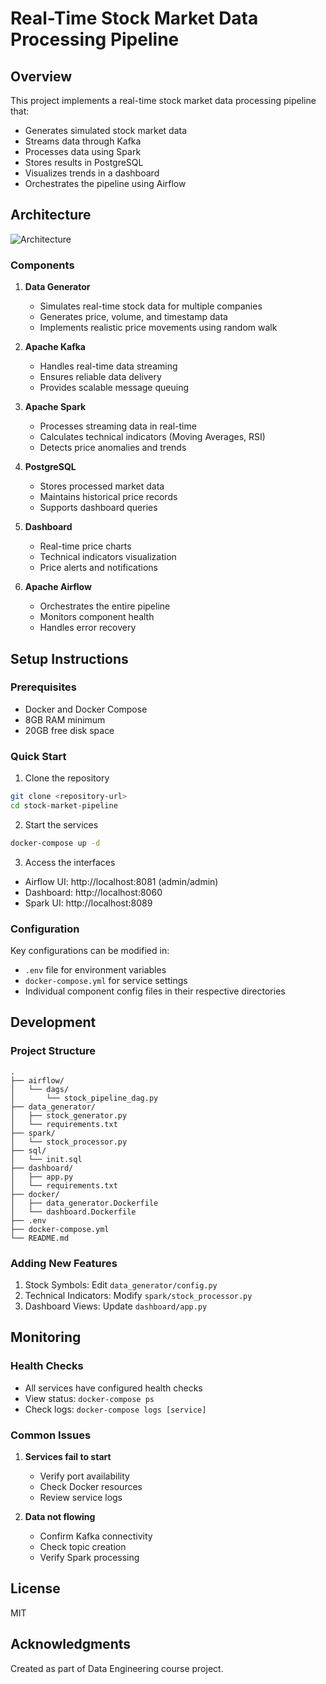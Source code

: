 # Real-Time Stock Market Data Processing Pipeline

## Overview
This project implements a real-time stock market data processing pipeline that:
- Generates simulated stock market data
- Streams data through Kafka
- Processes data using Spark
- Stores results in PostgreSQL
- Visualizes trends in a dashboard
- Orchestrates the pipeline using Airflow

## Architecture
![Architecture](architecture.png)

### Components
1. **Data Generator**
   - Simulates real-time stock data for multiple companies
   - Generates price, volume, and timestamp data
   - Implements realistic price movements using random walk

2. **Apache Kafka**
   - Handles real-time data streaming
   - Ensures reliable data delivery
   - Provides scalable message queuing

3. **Apache Spark**
   - Processes streaming data in real-time
   - Calculates technical indicators (Moving Averages, RSI)
   - Detects price anomalies and trends

4. **PostgreSQL**
   - Stores processed market data
   - Maintains historical price records
   - Supports dashboard queries

5. **Dashboard**
   - Real-time price charts
   - Technical indicators visualization
   - Price alerts and notifications

6. **Apache Airflow**
   - Orchestrates the entire pipeline
   - Monitors component health
   - Handles error recovery

## Setup Instructions

### Prerequisites
- Docker and Docker Compose
- 8GB RAM minimum
- 20GB free disk space

### Quick Start
1. Clone the repository
```bash
git clone <repository-url>
cd stock-market-pipeline
```

2. Start the services
```bash
docker-compose up -d
```

3. Access the interfaces
- Airflow UI: http://localhost:8081 (admin/admin)
- Dashboard: http://localhost:8060
- Spark UI: http://localhost:8089

### Configuration
Key configurations can be modified in:
- `.env` file for environment variables
- `docker-compose.yml` for service settings
- Individual component config files in their respective directories

## Development

### Project Structure
```
.
├── airflow/
│   └── dags/
│       └── stock_pipeline_dag.py
├── data_generator/
│   ├── stock_generator.py
│   └── requirements.txt
├── spark/
│   └── stock_processor.py
├── sql/
│   └── init.sql
├── dashboard/
│   ├── app.py
│   └── requirements.txt
├── docker/
│   ├── data_generator.Dockerfile
│   └── dashboard.Dockerfile
├── .env
├── docker-compose.yml
└── README.md
```

### Adding New Features
1. Stock Symbols: Edit `data_generator/config.py`
2. Technical Indicators: Modify `spark/stock_processor.py`
3. Dashboard Views: Update `dashboard/app.py`

## Monitoring

### Health Checks
- All services have configured health checks
- View status: `docker-compose ps`
- Check logs: `docker-compose logs [service]`

### Common Issues
1. **Services fail to start**
   - Verify port availability
   - Check Docker resources
   - Review service logs

2. **Data not flowing**
   - Confirm Kafka connectivity
   - Check topic creation
   - Verify Spark processing

## License
MIT

## Acknowledgments
Created as part of Data Engineering course project. 